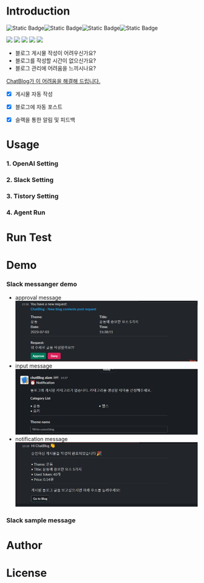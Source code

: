 
# **Introduction**



![Static Badge](https://img.shields.io/badge/python-3.10.6-3776AB)![Static Badge](https://img.shields.io/badge/googletrans-3.1.0-red)![Static Badge](https://img.shields.io/badge/tiktoken-0.4.0-yellow)![Static Badge](https://img.shields.io/badge/requests-2.31.0-green)

<img src="https://img.shields.io/badge/Github-181717?style=for-the-badge&logo=github&logoColor=white">
<img src="https://img.shields.io/badge/OpenAI api-412991?style=for-the-badge&logo=openai&logoColor=white">
<img src="https://img.shields.io/badge/GPT model4-FFCD11?style=for-the-badge&logo=chatGPT&logoColor=white">
<img src="https://img.shields.io/badge/Tistory api-09B3AF?style=for-the-badge&logo=tistory&logoColor=white">
<img src="https://img.shields.io/badge/slack-4A154B?style=for-the-badge&logo=slack&logoColor=white">



* 블로그 게시물 작성이 어려우신가요?
* 블로그를 작성할 시간이 없으신가요?
* 블로그 관리에 어려움을 느끼시나요?

<u>ChatBlog가 이 어려움을 해결해 드립니다.</u>

- [x] 게시물 자동 작성
- [x] 블로그에 자동 포스트
- [x] 슬랙을 통한 알림 및 피드백


# **Usage**
### **1. OpenAI Setting**

### **2. Slack Setting**

### **3. Tistory Setting**

### **4. Agent Run**


# **Run Test**


# **Demo**
### **Slack messanger demo**
* approval message
![approval_msg](./sample_img/approval_msg.jpg)
* input message
![input_msg](./sample_img/input_msg.jpg)
* notification message
![notify_msg](./sample_img/notify_msg.jpg)

### **Slack sample message**

# **Author**



# **License**